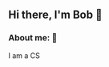 <h2>Hi there, I'm Bob 👋 </h2> 

<div style="margin: '12px 0'">
    <!-- <div></div> -->
</div>

### About me: 👻

<p>I am a CS</p>